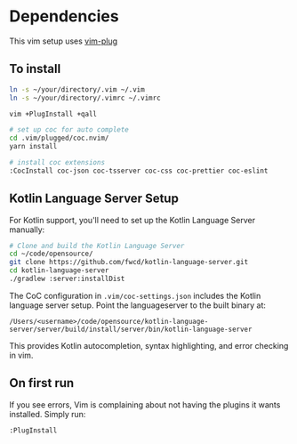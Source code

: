 # Dependencies

This vim setup uses [vim-plug](https://github.com/junegunn/vim-plug)

## To install

```sh
ln -s ~/your/directory/.vim ~/.vim
ln -s ~/your/directory/.vimrc ~/.vimrc

vim +PlugInstall +qall

# set up coc for auto complete
cd .vim/plugged/coc.nvim/
yarn install

# install coc extensions
:CocInstall coc-json coc-tsserver coc-css coc-prettier coc-eslint
```

## Kotlin Language Server Setup

For Kotlin support, you'll need to set up the Kotlin Language Server manually:

```sh
# Clone and build the Kotlin Language Server
cd ~/code/opensource/
git clone https://github.com/fwcd/kotlin-language-server.git
cd kotlin-language-server
./gradlew :server:installDist
```

The CoC configuration in `.vim/coc-settings.json` includes the Kotlin language server setup. Point the languageserver to the built binary at:
```
/Users/<username>/code/opensource/kotlin-language-server/server/build/install/server/bin/kotlin-language-server
```

This provides Kotlin autocompletion, syntax highlighting, and error checking in vim.

## On first run

If you see errors, Vim is complaining about not having the plugins it wants installed. Simply run:

    :PlugInstall
